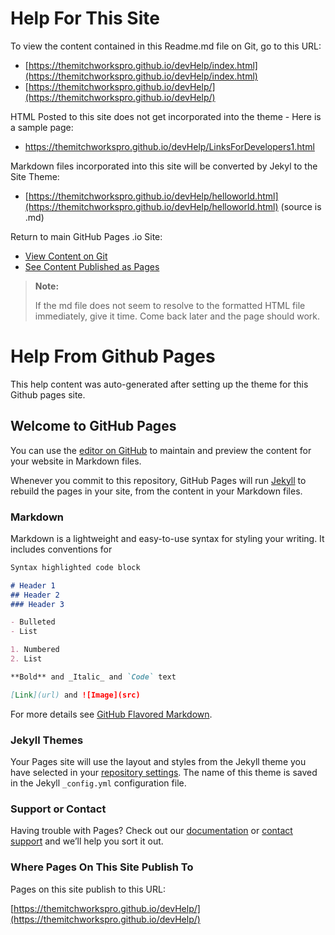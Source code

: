 # Help For This Site
To view the content contained in this Readme.md file on Git, go to this URL:
<!-- Note: hyperlinks require full []() in order to publish as link on the github pages site -->
- [https://themitchworkspro.github.io/devHelp/index.html](https://themitchworkspro.github.io/devHelp/index.html)
- [https://themitchworkspro.github.io/devHelp/](https://themitchworkspro.github.io/devHelp/)

<!-- To see the original source (unedited) for help on the theme for this site - try just this:
     https://themitchworkspro.github.io/devHelp/ -->

HTML Posted to this site does not get incorporated into the theme - Here is a sample page<!-- inline comment -->:
- https://themitchworkspro.github.io/devHelp/LinksForDevelopers1.html

Markdown files incorporated into this site will be converted by Jekyl to the Site Theme:
- [https://themitchworkspro.github.io/devHelp/helloworld.html](https://themitchworkspro.github.io/devHelp/helloworld.html)  (source is .md)

Return to main GitHub Pages .io Site:
- [View Content on Git](https://github.com/TheMitchWorksPro/themitchworkspro.github.io/)
- [See Content Published as Pages](https://themitchworkspro.github.io/)

>**Note:**
>
>If the md file does not seem to resolve to the formatted HTML file immediately, give it time.
>Come back later and the page should work.


# Help From Github Pages
This help content was auto-generated after setting up the theme for this Github pages site.

## Welcome to GitHub Pages

You can use the [editor on GitHub](https://github.com/TheMitchWorksPro/devHelp/edit/master/README.md) to maintain and preview the content for your website in Markdown files.

Whenever you commit to this repository, GitHub Pages will run [Jekyll](https://jekyllrb.com/) to rebuild the pages in your site, from the content in your Markdown files.

### Markdown

Markdown is a lightweight and easy-to-use syntax for styling your writing. It includes conventions for

```markdown
Syntax highlighted code block

# Header 1
## Header 2
### Header 3

- Bulleted
- List

1. Numbered
2. List

**Bold** and _Italic_ and `Code` text

[Link](url) and ![Image](src)
```

For more details see [GitHub Flavored Markdown](https://guides.github.com/features/mastering-markdown/).

### Jekyll Themes

Your Pages site will use the layout and styles from the Jekyll theme you have selected in your [repository settings](https://github.com/TheMitchWorksPro/devHelp/settings). The name of this theme is saved in the Jekyll `_config.yml` configuration file.

### Support or Contact

Having trouble with Pages? Check out our [documentation](https://help.github.com/categories/github-pages-basics/) or [contact support](https://github.com/contact) and we’ll help you sort it out.

### Where Pages On This Site Publish To
Pages on this site publish to this URL:

[https://themitchworkspro.github.io/devHelp/](https://themitchworkspro.github.io/devHelp/)
